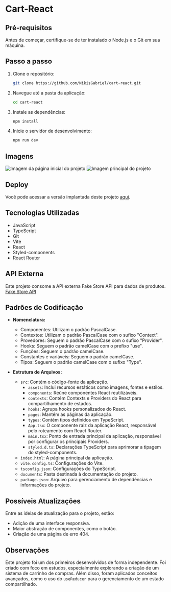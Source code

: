 # Cart-React

## Pré-requisitos

Antes de começar, certifique-se de ter instalado o Node.js e o Git em sua máquina.

## Passo a passo

1. Clone o repositório:

   ```bash
   git clone https://github.com/NikisGabriel/cart-react.git
   ```

2. Navegue até a pasta da aplicação:

   ```bash
   cd cart-react
   ```

3. Instale as dependências:

   ```bash
   npm install
   ```

4. Inicie o servidor de desenvolvimento:

   ```bash
   npm run dev
   ```

## Imagens

![Imagem da página inicial do projeto](https://github.com/NikisGabriel/cart-react/blob/main/documents/cart-app-home.png)
![Imagem principal do projeto](https://github.com/NikisGabriel/cart-react/blob/main/documents/cart-app.png)

## Deploy

Você pode acessar a versão implantada deste projeto [aqui](https://legendary-semolina-3f9fff.netlify.app/).

## Tecnologias Utilizadas

- JavaScript
- TypeScript
- Git
- Vite
- React
- Styled-components
- React Router

## API Externa

Este projeto consome a API externa Fake Store API para dados de produtos. [Fake Store API](https://fakestoreapi.com/)

## Padrões de Codificação

- **Nomenclatura:**

  - Componentes: Utilizam o padrão PascalCase.
  - Contextos: Utilizam o padrão PascalCase com o sufixo "Context".
  - Provedores: Seguem o padrão PascalCase com o sufixo "Provider".
  - Hooks: Seguem o padrão camelCase com o prefixo "use".
  - Funções: Seguem o padrão camelCase.
  - Constantes e variáveis: Seguem o padrão camelCase.
  - Tipos: Seguem o padrão camelCase com o sufixo "Type".

- **Estrutura de Arquivos:**
  - `src`: Contém o código-fonte da aplicação.
    - `assets`: Inclui recursos estáticos como imagens, fontes e estilos.
    - `components`: Reúne componentes React reutilizáveis.
    - `contexts`: Contém Contexts e Providers do React para compartilhamento de estados.
    - `hooks`: Agrupa hooks personalizados do React.
    - `pages`: Mantém as páginas da aplicação.
    - `types`: Contém tipos definidos em TypeScript.
    - `App.tsx`: O componente raiz da aplicação React, responsável pelo roteamento com React Router.
    - `main.tsx`: Ponto de entrada principal da aplicação, responsável por configurar os principais Providers.
    - `styled.d.ts`: Declarações TypeScript para aprimorar a tipagem do styled-components.
  - `index.html`: A página principal da aplicação.
  - `vite.config.ts`: Configurações do Vite.
  - `tsconfig.json`: Configurações do TypeScript.
  - `documents`: Pasta destinada à documentação do projeto.
  - `package.json`: Arquivo para gerenciamento de dependências e informações do projeto.

## Possíveis Atualizações

Entre as ideias de atualização para o projeto, estão:

- Adição de uma interface responsiva.
- Maior abstração de componentes, como o botão.
- Criação de uma página de erro 404.

## Observações

Este projeto foi um dos primeiros desenvolvidos de forma independente. Foi criado com foco em estudos, especialmente explorando a criação de um sistema de carrinho de compras. Além disso, foram aplicados conceitos avançados, como o uso do `useReducer` para o gerenciamento de um estado compartilhado.
